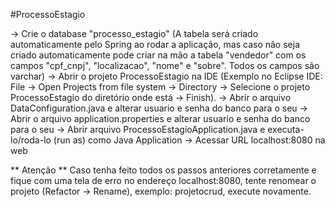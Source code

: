 #ProcessoEstagio

-> Crie o database "processo_estagio" (A tabela será criado automaticamente pelo Spring ao rodar a aplicação, mas caso não seja criado automaticamente pode criar na mão a tabela "vendedor" com os campos "cpf_cnpj", "localizacao", "nome" e "sobre". Todos os campos são varchar)
-> Abrir o projeto ProcessoEstagio na IDE (Exemplo no Eclipse IDE: File -> Open Projects from file system -> Directory -> Selecione o projeto ProcessoEstagio do diretório onde está -> Finish).
-> Abrir o arquivo DataConfiguration.java e alterar usuario e senha do banco para o seu
-> Abrir o arquivo application.properties e alterar usuario e senha do banco para o seu
-> Abrir arquivo ProcessoEstagioApplication.java e executa-lo/roda-lo (run as) como Java Application
-> Acessar URL localhost:8080 na web

** Atenção **
Caso tenha feito todos os passos anteriores corretamente e fique com uma tela de erro no endereço localhost:8080, tente renomear o projeto (Refactor -> Rename), exemplo: projetocrud, execute novamente.
